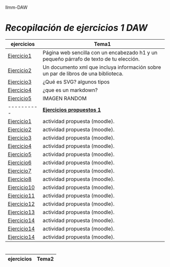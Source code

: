 llmm-DAW
# ***Recopilación de ejercicios 1 DAW***
ejercicios | Tema1
----------|------------
[Ejercicio1](Tema1/act1lm.html)|  Página web sencilla con un encabezado h1 y un pequeño párrafo de texto de tu elección.
[Ejercicio2](Tema1/act2lm.xml)|  Un documento xml que incluya información sobre un par de libros de una biblioteca.
[Ejercicio3](Tema1/svd.html)| ¿Qué es SVG? algunos tipos
[Ejercicio4](Tema1/act4lm.html)| ¿que es un markdown?
[Ejercicio5](IMG/capi.jpg)|IMAGEN RANDOM 
----------| <u>**Ejercicios propuestos 1**</u>
[Ejercicio1](Tema1/act1lm2.html)|  actividad propuesta (moodle).
[Ejercicio2](Tema1/act2lm2.html)|  actividad propuesta (moodle).
[Ejercicio3](Tema1/act3lm2.html)| actividad propuesta (moodle).
[Ejercicio4](Tema1/act4lm2.html)| actividad propuesta (moodle).
[Ejercicio5](Tema1/act5lm2.html)|  actividad propuesta (moodle).
[Ejercicio6](Tema1/act6lm2.html)|  actividad propuesta (moodle).
[Ejercicio7](Tema1/act7lm2.html)|  actividad propuesta (moodle).
[Ejercicio8](Tema1/ejercicio8)|  actividad propuesta (moodle).
[Ejercicio10](Tema1/act10lm2.html)|  actividad propuesta (moodle).
[Ejercicio11](Tema1/act11lm2.html)|  actividad propuesta (moodle).
[Ejercicio12](Tema1/act12lm2.html)|  actividad propuesta (moodle).
[Ejercicio13](Tema1/act13lm2.html)|  actividad propuesta (moodle).
[Ejercicio14](Tema1/act14lm2.html)|  actividad propuesta (moodle).
[Ejercicio14](Tema1/act15lm2.html)|  actividad propuesta (moodle).
[Ejercicio14](Tema1/act16lm2.html)|  actividad propuesta (moodle).
#
ejercicios | Tema2
----------|------------



